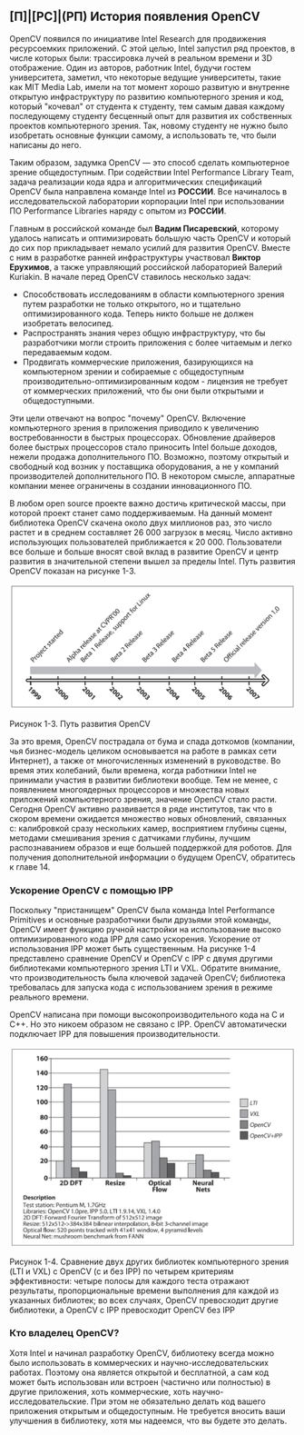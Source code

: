 ## [П]|[РС]|(РП) История появления OpenCV

OpenCV появился по инициативе Intel Research для продвижения ресурсоемких приложений. С этой целью, Intel запустил ряд проектов, в числе которых были: трассировка лучей в реальном времени и 3D отображение. Один из авторов, работник Intel, будучи гостем университета, заметил, что некоторые ведущие университеты, такие как MIT Media Lab, имели на тот момент хорошо развитую и внутренне открытую инфраструктуру по развитию компьютерного зрения и код, который "кочевал" от студента к студенту, тем самым давая каждому последующему студенту бесценный опыт для развития их собственных проектов компьютерного зрения. Так, новому студенту не нужно было изобретать основные функции самому, а использовать те, что были написаны до него. 

Таким образом, задумка OpenCV — это способ сделать компьютерное зрение общедоступным. При содействии Intel Performance Library Team, задача реализации кода ядра и алгоритмических спецификаций OpenCV была направлена команде Intel из **РОССИИ**. Все начиналось в исследовательской лаборатории корпорации Intel при использовании ПО Performance Libraries наряду с опытом из **РОССИИ**. 

Главным в российской команде был **Вадим Писаревский**, которому удалось написать и оптимизировать большую часть OpenCV и который до сих пор прикладывает немало усилий для развития OpenCV. Вместе с ним в разработке ранней инфраструктуры участвовал **Виктор Ерухимов**, а также управляющий российской лабораторией Валерий Kuriakin. В начале перед OpenCV ставилось несколько задач:

* Способствовать исследованиям в области компьютерного зрения путем разработки не только открытого, но и тщательно оптимизированного кода. Теперь никто больше не должен изобретать велосипед.
* Распространять знания через общую инфраструктуру, что бы разработчики могли строить приложения с более читаемым и легко передаваемым кодом.
* Продвигать коммерческие приложения, базирующихся на компьютерном зрении и собираемые с общедоступным производительно-оптимизированным кодом - лицензия не требует от коммерческих приложений, что бы они были открытыми и общедоступными.

Эти цели отвечают на вопрос "почему" OpenCV. Включение компьютерного зрения в приложения приводило к увеличению востребованности в быстрых процессорах. Обновление драйверов более быстрых процессоров стало приносить Intel больше доходов, нежели продажа дополнительного ПО. Возможно, поэтому открытый и свободный код возник у поставщика оборудования, а не у компаний производителей дополнительного ПО. В некотором смысле, аппаратные компании менее ограничены в создании инновационного ПО.

В любом open source проекте важно достичь критической массы, при которой проект станет само поддерживаемым. На данный момент библиотека OpenCV скачена около двух миллионов раз, это число растет и в среднем составляет 26 000 загрузок в месяц. Число активно использующих пользователей приближается к 20 000. Пользователи все больше и больше вносят свой вклад в развитие OpenCV и центр развития в значительной степени вышел за пределы Intel. Путь развития OpenCV показан на рисунке 1-3.

![Рисунок 1-3 не найден](Images/Pic_1_3.jpg)

Рисунок 1-3. Путь развития OpenCV

За это время, OpenCV пострадала от бума и спада доткомов (компании, чья бизнес-модель целиком основывается на работе в рамках сети Интернет), а также от многочисленных изменений в руководстве. Во время этих колебаний, были времена, когда работники Intel не принимали участия в развитии библиотеки вообще. Тем не менее, с появлением многоядерных процессоров и множества новых приложений компьютерного зрения, значение OpenCV стало расти. Сегодня OpenCV активно развивается в ряде институтов, так что в скором времени ожидается множество новых обновлений, связанных с: калибровкой сразу нескольких камер, восприятием глубины сцены, методами смешивания зрения с датчиками глубины, лучшим распознаванием образов и еще большей поддержкой для роботов. Для получения дополнительной информации о будущем OpenCV, обратитесь к главе 14.


### Ускорение OpenCV с помощью IPP

Поскольку "пристанищем" OpenCV была команда Intel Performance Primitives и основные разработчики были друзьями этой команды, OpenCV имеет функцию ручной настройки на использование высоко оптимизированного кода IPP для само ускорения. Ускорение от использования IPP может быть существенным. На рисунке 1-4 представлено сравнение OpenCV и OpenCV с IPP с двумя другими библиотеками компьютерного зрения LTI и VXL. Обратите внимание, что производительность была ключевой задачей OpenCV; библиотека требовалась для запуска кода с использованием зрения в режиме реального времени. 

OpenCV написана при помощи высокопроизводительного кода на C и C++. Но это никоем образом не связано с IPP. OpenCV автоматически подключает IPP для повышения производительности.

![Рисунок 1-4 не найден](Images/Pic_1_4.jpg)

Рисунок 1-4. Сравнение двух других библиотек компьютерного зрения (LTI и VXL) с OpenCV (с и без IPP) по четырем критериям эффективности: четыре полосы для каждого теста отражают результаты, пропорциональные времени выполнения для каждой из указанных библиотек; во всех случаях, OpenCV превосходит другие библиотеки, а OpenCV с IPP превосходит OpenCV без IPP


### Кто владелец OpenCV?

Хотя Intel и начинал разработку OpenCV, библиотеку всегда можно было использовать в коммерческих и научно-исследовательских работах. Поэтому она является открытой и бесплатной, а сам код может быть использован или встроен (частично или полностью) в другие приложения, хоть коммерческие, хоть научно-исследовательские. При этом не обязательно делать код вашего приложения открытым и общедоступным. Не требуется вносить ваши улучшения в библиотеку, хотя мы надеемся, что вы будете это делать.
